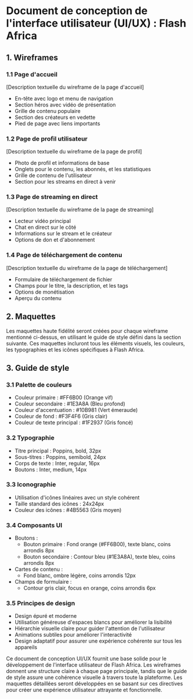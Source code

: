 # Document de conception de l'interface utilisateur (UI/UX) : Flash Africa

## 1. Wireframes

### 1.1 Page d'accueil
[Description textuelle du wireframe de la page d'accueil]
- En-tête avec logo et menu de navigation
- Section héros avec vidéo de présentation
- Grille de contenu populaire
- Section des créateurs en vedette
- Pied de page avec liens importants

### 1.2 Page de profil utilisateur
[Description textuelle du wireframe de la page de profil]
- Photo de profil et informations de base
- Onglets pour le contenu, les abonnés, et les statistiques
- Grille de contenu de l'utilisateur
- Section pour les streams en direct à venir

### 1.3 Page de streaming en direct
[Description textuelle du wireframe de la page de streaming]
- Lecteur vidéo principal
- Chat en direct sur le côté
- Informations sur le stream et le créateur
- Options de don et d'abonnement

### 1.4 Page de téléchargement de contenu
[Description textuelle du wireframe de la page de téléchargement]
- Formulaire de téléchargement de fichier
- Champs pour le titre, la description, et les tags
- Options de monétisation
- Aperçu du contenu

## 2. Maquettes

Les maquettes haute fidélité seront créées pour chaque wireframe mentionné ci-dessus, en utilisant le guide de style défini dans la section suivante. Ces maquettes incluront tous les éléments visuels, les couleurs, les typographies et les icônes spécifiques à Flash Africa.

## 3. Guide de style

### 3.1 Palette de couleurs
- Couleur primaire : #FF6B00 (Orange vif)
- Couleur secondaire : #1E3A8A (Bleu profond)
- Couleur d'accentuation : #10B981 (Vert émeraude)
- Couleur de fond : #F3F4F6 (Gris clair)
- Couleur de texte principal : #1F2937 (Gris foncé)

### 3.2 Typographie
- Titre principal : Poppins, bold, 32px
- Sous-titres : Poppins, semibold, 24px
- Corps de texte : Inter, regular, 16px
- Boutons : Inter, medium, 14px

### 3.3 Iconographie
- Utilisation d'icônes linéaires avec un style cohérent
- Taille standard des icônes : 24x24px
- Couleur des icônes : #4B5563 (Gris moyen)

### 3.4 Composants UI
- Boutons :
  - Bouton primaire : Fond orange (#FF6B00), texte blanc, coins arrondis 8px
  - Bouton secondaire : Contour bleu (#1E3A8A), texte bleu, coins arrondis 8px
- Cartes de contenu :
  - Fond blanc, ombre légère, coins arrondis 12px
- Champs de formulaire :
  - Contour gris clair, focus en orange, coins arrondis 6px

### 3.5 Principes de design
- Design épuré et moderne
- Utilisation généreuse d'espaces blancs pour améliorer la lisibilité
- Hiérarchie visuelle claire pour guider l'attention de l'utilisateur
- Animations subtiles pour améliorer l'interactivité
- Design adaptatif pour assurer une expérience cohérente sur tous les appareils

Ce document de conception UI/UX fournit une base solide pour le développement de l'interface utilisateur de Flash Africa. Les wireframes donnent une structure claire à chaque page principale, tandis que le guide de style assure une cohérence visuelle à travers toute la plateforme. Les maquettes détaillées seront développées en se basant sur ces directives pour créer une expérience utilisateur attrayante et fonctionnelle.
